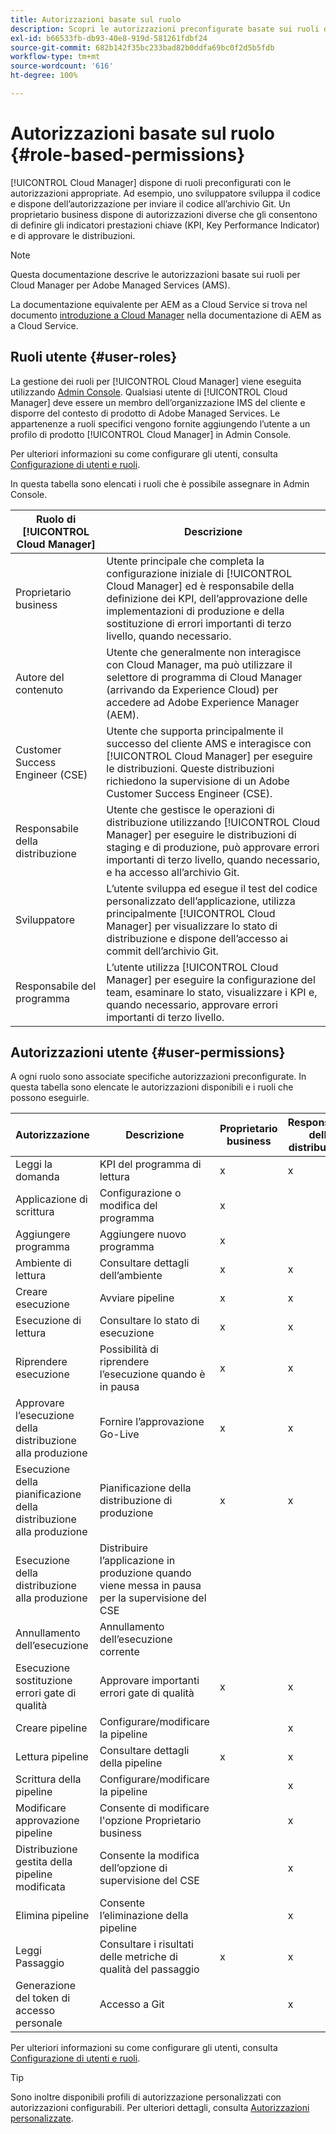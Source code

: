 ```yaml
---
title: Autorizzazioni basate sul ruolo
description: Scopri le autorizzazioni preconfigurate basate sui ruoli di Cloud Manager per gestire l’accesso alle risorse cloud.
exl-id: b66533fb-db93-40e8-919d-581261fdbf24
source-git-commit: 682b142f35bc233bad82b0ddfa69bc0f2d5b5fdb
workflow-type: tm+mt
source-wordcount: '616'
ht-degree: 100%

---
```



# Autorizzazioni basate sul ruolo {#role-based-permissions}

[!UICONTROL Cloud Manager] dispone di ruoli preconfigurati con le autorizzazioni appropriate. Ad esempio, uno sviluppatore sviluppa il codice e dispone dell’autorizzazione per inviare il codice all’archivio Git. Un proprietario business dispone di autorizzazioni diverse che gli consentono di definire gli indicatori prestazioni chiave (KPI, Key Performance Indicator) e di approvare le distribuzioni.

>[!NOTE]
>
>Questa documentazione descrive le autorizzazioni basate sui ruoli per Cloud Manager per Adobe Managed Services (AMS).
>
>La documentazione equivalente per AEM as a Cloud Service si trova nel documento [introduzione a Cloud Manager](https://experienceleague.adobe.com/it/docs/experience-manager-cloud-service/content/onboarding/concepts/cloud-manager-introduction#role-based-permissions) nella documentazione di AEM as a Cloud Service.

## Ruoli utente {#user-roles}

La gestione dei ruoli per [!UICONTROL Cloud Manager] viene eseguita utilizzando [Admin Console](https://helpx.adobe.com/it/enterprise/using/admin-console.html). Qualsiasi utente di [!UICONTROL Cloud Manager] deve essere un membro dell’organizzazione IMS del cliente e disporre del contesto di prodotto di Adobe Managed Services. Le appartenenze a ruoli specifici vengono fornite aggiungendo l’utente a un profilo di prodotto [!UICONTROL Cloud Manager] in Admin Console.

Per ulteriori informazioni su come configurare gli utenti, consulta [Configurazione di utenti e ruoli](/help/requirements/users-and-roles.md).

In questa tabella sono elencati i ruoli che è possibile assegnare in Admin Console.

| Ruolo di [!UICONTROL Cloud Manager] | Descrizione |
|---|---|
| Proprietario business | Utente principale che completa la configurazione iniziale di [!UICONTROL Cloud Manager] ed è responsabile della definizione dei KPI, dell’approvazione delle implementazioni di produzione e della sostituzione di errori importanti di terzo livello, quando necessario. |
| Autore del contenuto | Utente che generalmente non interagisce con Cloud Manager, ma può utilizzare il selettore di programma di Cloud Manager (arrivando da Experience Cloud) per accedere ad Adobe Experience Manager (AEM). |
| Customer Success Engineer (CSE) | Utente che supporta principalmente il successo del cliente AMS e interagisce con [!UICONTROL Cloud Manager] per eseguire le distribuzioni. Queste distribuzioni richiedono la supervisione di un Adobe Customer Success Engineer (CSE). |
| Responsabile della distribuzione | Utente che gestisce le operazioni di distribuzione utilizzando [!UICONTROL Cloud Manager] per eseguire le distribuzioni di staging e di produzione, può approvare errori importanti di terzo livello, quando necessario, e ha accesso all’archivio Git. |
| Sviluppatore | L’utente sviluppa ed esegue il test del codice personalizzato dell’applicazione, utilizza principalmente [!UICONTROL Cloud Manager] per visualizzare lo stato di distribuzione e dispone dell’accesso ai commit dell’archivio Git. |
| Responsabile del programma | L’utente utilizza [!UICONTROL Cloud Manager] per eseguire la configurazione del team, esaminare lo stato, visualizzare i KPI e, quando necessario, approvare errori importanti di terzo livello. |

## Autorizzazioni utente {#user-permissions}

A ogni ruolo sono associate specifiche autorizzazioni preconfigurate. In questa tabella sono elencate le autorizzazioni disponibili e i ruoli che possono eseguirle.

| Autorizzazione | Descrizione | Proprietario business | Responsabile della distribuzione | Responsabile del programma | Sviluppatore | CSE |
| --- | --- | --- | --- | --- | --- | --- |
| Leggi la domanda | KPI del programma di lettura | x | x | x | x | x |
| Applicazione di scrittura | Configurazione o modifica del programma | x | | | | |
| Aggiungere programma | Aggiungere nuovo programma | x |  |  |  |  |
| Ambiente di lettura | Consultare dettagli dell’ambiente | x | x | x | x | x |
| Creare esecuzione | Avviare pipeline | x | x | x | | |
| Esecuzione di lettura | Consultare lo stato di esecuzione | x | x | x | x | x |
| Riprendere esecuzione | Possibilità di riprendere l’esecuzione quando è in pausa | x | x | x | | x |
| Approvare l’esecuzione della distribuzione alla produzione | Fornire l’approvazione Go-Live | x | x | x | | |
| Esecuzione della pianificazione della distribuzione alla produzione | Pianificazione della distribuzione di produzione | x | x | x | | x |
| Esecuzione della distribuzione alla produzione | Distribuire l’applicazione in produzione quando viene messa in pausa per la supervisione del CSE |  |  |  |  | x |
| Annullamento dell’esecuzione | Annullamento dell’esecuzione corrente |  |  | x |  |  |
| Esecuzione sostituzione errori gate di qualità | Approvare importanti errori gate di qualità | x | x | x |  |  |
| Creare pipeline | Configurare/modificare la pipeline |  | x |  |  |  |
| Lettura pipeline | Consultare dettagli della pipeline | x | x | x | x | x |
| Scrittura della pipeline | Configurare/modificare la pipeline |  | x |  |  |  |
| Modificare approvazione pipeline | Consente di modificare l&#39;opzione Proprietario business |  | x |  |  |  |
| Distribuzione gestita della pipeline modificata | Consente la modifica dell’opzione di supervisione del CSE |  | x |  |  |  |
| Elimina pipeline | Consente l’eliminazione della pipeline |  | x |  |  |  |
| Leggi Passaggio | Consultare i risultati delle metriche di qualità del passaggio | x | x | x | x | x |
| Generazione del token di accesso personale | Accesso a Git |  | x |  | x |  |

<!-- CQDOC-22080 | Download log files  |  |  | x |  | x |  | -->

Per ulteriori informazioni su come configurare gli utenti, consulta [Configurazione di utenti e ruoli](/help/requirements/users-and-roles.md).

>[!TIP]
>
>Sono inoltre disponibili profili di autorizzazione personalizzati con autorizzazioni configurabili. Per ulteriori dettagli, consulta [Autorizzazioni personalizzate](/help/using/custom-permissions.md).
